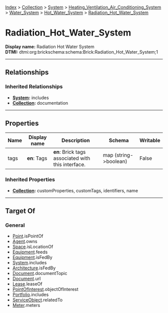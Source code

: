 [Index](../../../../../index.md) > [Collection](../../../../Collection.md) > [System](../../../System.md) > [Heating_Ventilation_Air_Conditioning_System](../../Heating_Ventilation_Air_Conditioning_System.md) > [Water_System](../Water_System.md) > [Hot_Water_System](Hot_Water_System.md) > [Radiation_Hot_Water_System](#)
# Radiation_Hot_Water_System

**Display name:** Radiation Hot Water System<br />
**DTMI:** dtmi:org:brickschema:schema:Brick:Radiation_Hot_Water_System;1

---

## Relationships

### Inherited Relationships
* **[System](../../../System.md):** includes
* **[Collection](../../../../Collection.md):** documentation

---

## Properties

|Name|Display name|Description|Schema|Writable|
|-|-|-|-|-|
|tags|**en**: Tags|**en**: Brick tags associated with this interface.|map (string->boolean)|False|
### Inherited Properties
* **[Collection](../../../../Collection.md):** customProperties, customTags, identifiers, name

---

## Target Of
### General
* [Point](../../../../../Point/Point.md).isPointOf
* [Agent](../../../../../Agent/Agent.md).owns
* [Space](../../../../../Space/Space.md).isLocationOf
* [Equipment](../../../../../Asset/Equipment/Equipment.md).feeds
* [Equipment](../../../../../Asset/Equipment/Equipment.md).isFedBy
* [System](../../../System.md).includes
* [Architecture](../../../../../Space/Architecture/Architecture.md).isFedBy
* [Document](../../../../../Information/Document/Document.md).documentTopic
* [Document](../../../../../Information/Document/Document.md).url
* [Lease](../../../../../Event/Lease.md).leaseOf
* [PointOfInterest](../../../../../Information/PointOfInterest.md).objectOfInterest
* [Portfolio](../../../../Portfolio.md).includes
* [ServiceObject](../../../../../Information/ServiceObject/ServiceObject.md).relatedTo
* [Meter](../../../../../Asset/Equipment/Meter/Meter.md).meters
